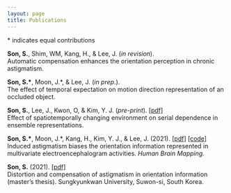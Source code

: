 ```yaml
---
layout: page
title: Publications
---
```

\* indicates equal contributions

**Son, S.**, Shim, WM, Kang, H., & Lee, J. (*in revision*). <br>
Automatic compensation enhances the orientation perception in chronic astigmatism. <br>

**Son, S.\***, Moon, J.\*, & Lee, J. (*in prep.*). <br>
The effect of temporal expectation on motion direction representation of an occluded object. <br>

**Son, S.**, Lee, J., Kwon, O, & Kim, Y. J. (*pre-print*). [[pdf]](https://www.biorxiv.org/content/10.1101/2021.11.30.470662v1.full.pdf) <br> 
Effect of spatiotemporally changing environment on serial dependence in ensemble representations. <br>

**Son, S.\***, Moon, J.\*, Kang, H., Kim, Y. J., & Lee, J. (2021). [[pdf]](https://onlinelibrary.wiley.com/doi/epdf/10.1002/hbm.25550) [[code]](https://www.dropbox.com/sh/o1jg74rw3sdqx1g/AACQjgXq0TZWrCnkTM7bsgsga?dl=0) <br> 
Induced astigmatism biases the orientation information represented in multivariate electroencephalogram activities. *Human Brain Mapping.* <br>

**Son, S.** (2021). [[pdf]](https://lib.skku.edu/suwon/en/#/search/detail/14859124)<br>
Distortion and compensation of astigmatism in orientation information (master’s thesis). Sungkyunkwan University, Suwon-si, South Korea. <br>
